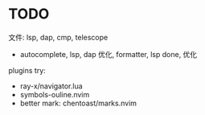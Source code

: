 # TODO

文件: lsp, dap, cmp, telescope
- autocomplete, lsp, dap 优化, formatter, lsp done, 优化

plugins try:
- ray-x/navigator.lua
- symbols-ouline.nvim
- better mark: chentoast/marks.nvim
